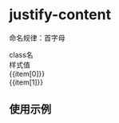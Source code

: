 # justify-content

<script setup>
import { useData } from 'vitepress'
import { ref } from 'vue'

const { page } = useData()

const list = ref([
  ["jc-n" , "justify-content: normal;"],
  ["jc-fs" , "justify-content: flex-start;"],
  ["jc-fe" , "justify-content: flex-end;"],
  ["jc-c" , "justify-content: center;"],
  ["jc-sb" , "justify-content: space-between;"],
  ["jc-sa" , "justify-content: space-around;"],
  ["jc-se" , "justify-content: sspace-evenly;"],
  ["jc-s" , "justify-content: stretch;"],
])
</script>

命名规律：首字母
 
<div class="a-flex a-row a-jc-sb a-border-b a-h-30"  >
  <div class="a-flex-1">class名</div>
  <div class="a-flex-1">样式值</div>
</div>
<div class=" a-flex-1 " style="overflow-y:auto;max-height: 300px">
  <div class="a-flex a-row a-ai-c a-jc-sb a-border-b a-min-h-30" v-for="(item, index) in list" :key="index" >
    <div class="a-flex-1">{{item[0]}}</div>
    <div class="a-flex-1">{{item[1]}}</div>
  </div>
</div>

## 使用示例

